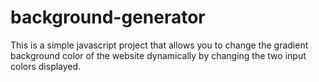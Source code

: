 # background-generator

This is a simple javascript project that allows you to change the gradient background color of the website dynamically by changing the two input colors displayed. 
